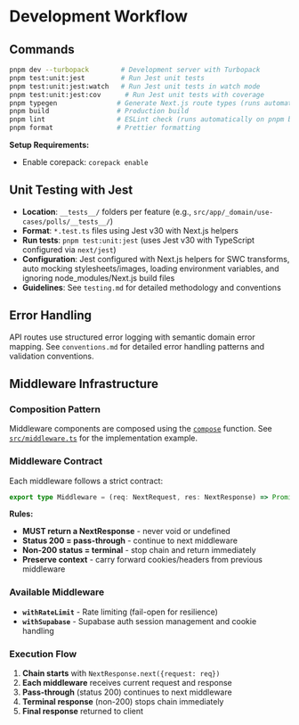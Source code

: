 # Development Workflow

## Commands

```bash
pnpm dev --turbopack        # Development server with Turbopack
pnpm test:unit:jest         # Run Jest unit tests
pnpm test:unit:jest:watch   # Run Jest unit tests in watch mode
pnpm test:unit:jest:cov      # Run Jest unit tests with coverage
pnpm typegen               # Generate Next.js route types (runs automatically on pnpm dev and pnpm build)
pnpm build                 # Production build
pnpm lint                  # ESLint check (runs automatically on pnpm build)
pnpm format                # Prettier formatting
```

**Setup Requirements:**

- Enable corepack: `corepack enable`

## Unit Testing with Jest

- **Location**: `__tests__/` folders per feature (e.g., `src/app/_domain/use-cases/polls/__tests__/`)
- **Format**: `*.test.ts` files using Jest v30 with Next.js helpers
- **Run tests**: `pnpm test:unit:jest` (uses Jest v30 with TypeScript configured via `next/jest`)
- **Configuration**: Jest configured with Next.js helpers for SWC transforms, auto mocking stylesheets/images, loading environment variables, and ignoring node_modules/Next.js build files
- **Guidelines**: See `testing.md` for detailed methodology and conventions

## Error Handling

API routes use structured error logging with semantic domain error mapping. See `conventions.md` for detailed error handling patterns and validation conventions.

## Middleware Infrastructure

### Composition Pattern

Middleware components are composed using the [`compose`](../src/app/_infra/edge/compose.ts) function. See [`src/middleware.ts`](../src/middleware.ts) for the implementation example.

### Middleware Contract

Each middleware follows a strict contract:

```typescript
export type Middleware = (req: NextRequest, res: NextResponse) => Promise<NextResponse> | NextResponse
```

**Rules:**

- **MUST return a NextResponse** - never void or undefined
- **Status 200 = pass-through** - continue to next middleware
- **Non-200 status = terminal** - stop chain and return immediately
- **Preserve context** - carry forward cookies/headers from previous middleware

### Available Middleware

- **`withRateLimit`** - Rate limiting (fail-open for resilience)
- **`withSupabase`** - Supabase auth session management and cookie handling

### Execution Flow

1. **Chain starts** with `NextResponse.next({request: req})`
2. **Each middleware** receives current request and response
3. **Pass-through** (status 200) continues to next middleware
4. **Terminal response** (non-200) stops chain immediately
5. **Final response** returned to client
